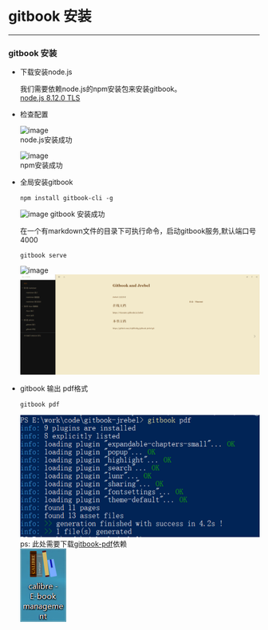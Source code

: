 # gitbook 安装

---

### gitbook 安装

* 下载安装node.js

  我们需要依赖node.js的npm安装包来安装gitbook。  
  [node.js 8.12.0 TLS](https://nodejs.org/dist/v8.12.0/node-v8.12.0-x64.msi "点击下载")

* 检查配置

  ![image](https://note-1255877116.cos.ap-guangzhou.myqcloud.com/nodejs.png)  
node.js安装成功

  ![image](	https://note-1255877116.cos.ap-guangzhou.myqcloud.com/npm.png)  
  npm安装成功

* 全局安装gitbook

  ```
  npm install gitbook-cli -g
  ```

  ![image](https://note-1255877116.cos.ap-guangzhou.myqcloud.com/gitbook.png)
  gitbook 安装成功

  在一个有markdown文件的目录下可执行命令，启动gitbook服务,默认端口号 4000
  ```
  gitbook serve
  ```
  ![image](https://note-1255877116.cos.ap-guangzhou.myqcloud.com/gitbook-sample.png)
  ![image](/asserts/456.png)

* gitbook 输出 pdf格式

  ```
  gitbook pdf
  ```
  ![pdf](/asserts/789.png)  
  ps: 此处需要下载[gitbook-pdf](https://calibre-ebook.com/download)依赖  
  ![gitbook-pdf](/asserts/222.png)
